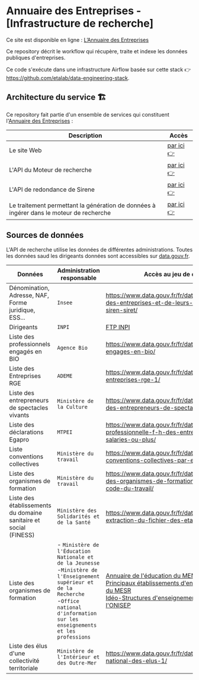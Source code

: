 # Annuaire des Entreprises - [Infrastructure de recherche]

Ce site est disponible en ligne : [L’Annuaire des Entreprises](https://annuaire-entreprises.data.gouv.fr)

Ce repository décrit le workflow qui récupère, traite et indexe les données publiques d'entreprises.

Ce code s'exécute dans une infrastructure Airflow basée sur cette stack 👉 https://github.com/etalab/data-engineering-stack.

## Architecture du service 🏗

Ce repository fait partie d'un ensemble de services qui constituent l'[Annuaire des Entreprises](https://annuaire-entreprises.data.gouv.fr) :

| Description                                                                             | Accès                                                                     |
| --------------------------------------------------------------------------------------- | ------------------------------------------------------------------------- |
| Le site Web                                                                             | [par ici 👉](https://github.com/etalab/annuaire-entreprises-site)         |
| L'API du Moteur de recherche                                                            | [par ici 👉](https://github.com/etalab/annuaire-entreprises-search-api)   |
| L'API de redondance de Sirene                                                           | [par ici 👉](https://github.com/etalab/annuaire-entreprises-sirene-api)   |
| Le traitement permettant la génération de données à ingérer dans le moteur de recherche | [par ici 👉](https://github.com/etalab/annuaire-entreprises-search-infra) |

## Sources de données

L'API de recherche utilise les données de différentes administrations. Toutes les données saud les dirigeants données sont accessibles sur [data.gouv.fr](https://data.gouv.fr/).

| Données                                                          | Administration responsable                                                                                                                                                                                | Accès au jeu de données                                                                                                                                                                                                                                                                                                                                         |
| ---------------------------------------------------------------- | --------------------------------------------------------------------------------------------------------------------------------------------------------------------------------------------------------- | --------------------------------------------------------------------------------------------------------------------------------------------------------------------------------------------------------------------------------------------------------------------------------------------------------------------------------------------------------------- |
| Dénomination, Adresse, NAF, Forme juridique, ESS...              | `Insee`                                                                                                                                                                                                   | https://www.data.gouv.fr/fr/datasets/base-sirene-des-entreprises-et-de-leurs-etablissements-siren-siret/                                                                                                                                                                                                                                                        |
| Dirigeants                                                       | `INPI`                                                                                                                                                                                                    | [FTP INPI](https://data.inpi.fr/content/editorial/Serveur_ftp_entreprises)                                                                                                                                                                                                                                                                                      |
| Liste des professionnels engagés en BIO                          | `Agence Bio`                                                                                                                                                                                              | https://www.data.gouv.fr/fr/datasets/professionnels-engages-en-bio/                                                                                                                                                                                                                                                                                             |
| Liste des Entreprises RGE                                        | `ADEME`                                                                                                                                                                                                   | https://www.data.gouv.fr/fr/datasets/liste-des-entreprises-rge-1/                                                                                                                                                                                                                                                                                               |
| Liste des entrepreneurs de spectacles vivants                    | `Ministère de la Culture`                                                                                                                                                                                 | https://www.data.gouv.fr/fr/datasets/declarations-des-entrepreneurs-de-spectacles-vivants/                                                                                                                                                                                                                                                                      |
| Liste des déclarations Egapro                                    | `MTPEI`                                                                                                                                                                                                   | https://www.data.gouv.fr/fr/datasets/index-egalite-professionnelle-f-h-des-entreprises-de-50-salaries-ou-plus/                                                                                                                                                                                                                                                  |
| Liste conventions collectives                                    | `Ministère du travail`                                                                                                                                                                                    | https://www.data.gouv.fr/fr/datasets/liste-des-conventions-collectives-par-entreprise-siret/                                                                                                                                                                                                                                                                    |
| Liste des organismes de formation                                | `Ministère du travail`                                                                                                                                                                                    | https://www.data.gouv.fr/fr/datasets/liste-publique-des-organismes-de-formation-l-6351-7-1-du-code-du-travail/                                                                                                                                                                                                                                                  |
| Liste des établissements du domaine sanitaire et social (FINESS) | `Ministère des Solidarités et de la Santé`                                                                                                                                                                | https://www.data.gouv.fr/fr/datasets/finess-extraction-du-fichier-des-etablissements/                                                                                                                                                                                                                                                                           |
| Liste des organismes de formation                                | - `Ministère de l'Éducation Nationale et de la Jeunesse` <br />-`Ministère de l'Enseignement supérieur et de la Recherche`<br />-`Office national d'information sur les enseignements et les professions` | [Annuaire de l'éducation du MENJ](https://www.data.gouv.fr/fr/datasets/5889d03fa3a72974cbf0d5b1/)<br />[Principaux établissements d'enseignement supérieur du MESR](https://www.data.gouv.fr/fr/datasets/586dae5ea3a7290df6f4be88/)<br />[Idéo-Structures d'enseignement supérieur de l'ONISEP](https://www.data.gouv.fr/fr/datasets/5fa5e386afdaa6152360f323/) |
| Liste des élus d'une collectivité territoriale                   | `Ministère de l'Intérieur et des Outre-Mer`                                                                                                                                                               | https://www.data.gouv.fr/fr/datasets/repertoire-national-des-elus-1/                                                                                                                                                                                                                                                                                            |
